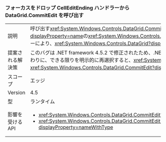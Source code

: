 ### <a name="calling-datagridcommitedit-from-a-celleditending-handler-drops-focus"></a>フォーカスをドロップ CellEditEnding ハンドラーから DataGrid.CommitEdit を呼び出す

|   |   |
|---|---|
|説明|呼び出す<xref:System.Windows.Controls.DataGrid.CommitEdit>のいずれかから、<xref:System.Windows.Controls.DataGrid?displayProperty=name>の<xref:System.Windows.Controls.DataGrid.CellEditEnding?displayProperty=name>イベント ハンドラーにより、<xref:System.Windows.Controls.DataGrid?displayProperty=name>フォーカスが失われる。|
|提案される解決策|このバグは .NET framework 4.5.2 で修正されたため、.NET Framework をアップグレードすることによって回避できます。 代わりに、できる限りを明示的に再選択すると、<xref:System.Windows.Controls.DataGrid?displayProperty=name>呼び出した後<xref:System.Windows.Controls.DataGrid.CommitEdit?displayProperty=name>です。|
|スコープ|エッジ|
|Version|4.5|
|型|ランタイム|
|影響を受ける API|<ul><li><xref:System.Windows.Controls.DataGrid.CommitEdit?displayProperty=nameWithType></li><li><xref:System.Windows.Controls.DataGrid.CommitEdit(System.Windows.Controls.DataGridEditingUnit,System.Boolean)?displayProperty=nameWithType></li></ul>|

